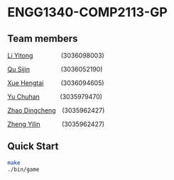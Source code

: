 # ENGG1340-COMP2113-GP

## Team members 
[Li Yitong](https://github.com/Lyt060814)&ensp;&ensp;&ensp;&ensp;&ensp;&ensp;&ensp;&ensp;&ensp;(3036098003)

[Qu Sijin](https://github.com/Rosette2048)&ensp;&ensp;&ensp;&ensp;&ensp;&ensp;&ensp;&ensp;&ensp;&ensp;(3036052190)

[Xue Hengtai](https://github.com/R1card0xht)&ensp;&ensp;&ensp;&ensp;&ensp; (3036094605)

[Yu Chuhan](https://github.com/Yu-Chuhan)&ensp;&ensp;&ensp;&ensp;&ensp;&ensp; (3035979470)

[Zhao Dingcheng](https://github.com/sh0redry)&ensp;&ensp;(3035962427)

[Zheng Yilin](https://github.com/Yilinss27)&ensp;&ensp;&ensp;&ensp;&ensp;&ensp;&ensp;(3035962427)
## Quick Start

```bash
make
./bin/game
```
